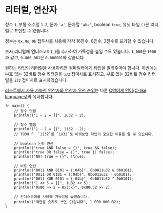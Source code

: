 # 리터럴, 연산자

정수 `1`, 부동 소수점 `1.2`, 문자 `'a'`, 문자열 `"abc"`, boolean `true`,
유닛 타입 `()`은 리터럴로 표현할 수 있습니다.

정수는 `0x`, `0o`, `0b` 접두사를 사용해 각각 16진수, 8진수, 2진수로
표기할 수 있습니다.

숫자 리터럴에 언더스코어(`_`)를 추가하여 가독성을 높일 수도 있습니다.
`1_000`은 `1000`과 같고, `0.000_001`은 `0.000001`와 같습니다.

<!-- 원문: We need to tell the compiler the type of the literals we use. -->
원하는 타입의 리터럴을 사용하려면 컴파일러에게 타입을 알려주어야 합니다.
이번에는 부호 없는 32비트 정수 리터럴을 `u32` 접미사로 표시하고,
부호 있는 32비트 정수 리터럴을 `i32` 접미사로 표시하겠습니다.

[러스트에서 사용 가능한 연산자와 연산자 우선 순위][rust op-prec]는
다른 [C언어계 언어(C-like languages)][op-prec]와 유사합니다.

```rust,editable
fn main() {
    // 정수 덧셈
    println!("1 + 2 = {}", 1u32 + 2);

    // 정수 뺄셈
    println!("1 - 2 = {}", 1i32 - 2);
    // TODO ^  `1i32`를 `1u32`로 바꿔보면 타입이 중요한 이유를 알 수 있습니다.

    // boolean 논리 연산
    println!("true AND false = {}", true && false);
    println!("true OR false = {}", true || false);
    println!("NOT true = {}", !true);

    // 비트 연산
    println!("0011 AND 0101 = {:04b}", 0b0011u32 & 0b0101);
    println!("0011 OR 0101 = {:04b}", 0b0011u32 | 0b0101);
    println!("0011 XOR 0101 = {:04b}", 0b0011u32 ^ 0b0101);
    println!("1 << 5 = {}", 1u32 << 5);
    println!("0x80 >> 2 = 0x{:x}", 0x80u32 >> 2);

    // 언더스코어를 사용해 가독성을 높였습니다.
    println!("백만을 숫자로 쓰면 {}입니다", 1_000_000u32);
}
```

[rust op-prec]: https://doc.rust-lang.org/reference/expressions.html#expression-precedence
[op-prec]: https://en.wikipedia.org/wiki/Operator_precedence#Programming_languages
